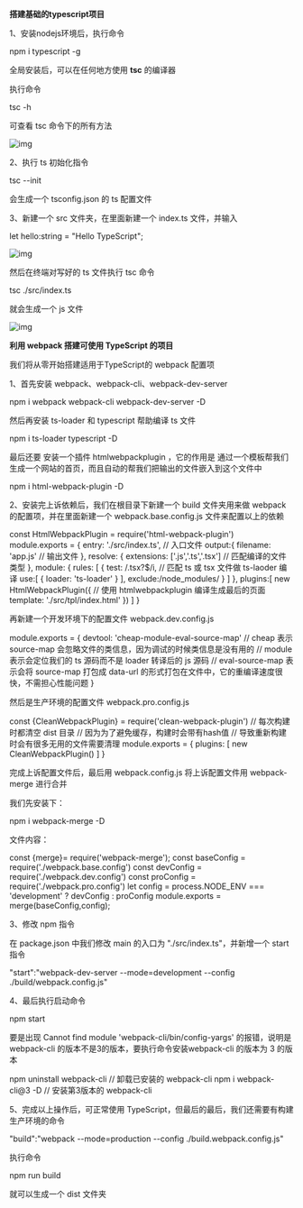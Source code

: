 **搭建基础的typescript项目**

1、安装nodejs环境后，执行命令

npm i typescript -g

全局安装后，可以在任何地方使用 **tsc** 的编译器

执行命令

tsc -h

可查看 tsc 命令下的所有方法

![img](C:\Users\LHX\AppData\Local\YNote\data\qqC429B3F16869E2A89FA41E430DA9AC53\b4e9e3163a9e4e1eafd9c5c3af6ccd80\clipboard.png)

2、执行 ts 初始化指令

tsc --init

会生成一个 tsconfig.json 的 ts 配置文件

3、新建一个 src 文件夹，在里面新建一个 index.ts 文件，并输入

let hello:string = "Hello TypeScript";

![img](C:\Users\LHX\AppData\Local\YNote\data\qqC429B3F16869E2A89FA41E430DA9AC53\11d186cfe19846d7a909d5c7c60d0f91\clipboard.png)

然后在终端对写好的 ts 文件执行 tsc 命令

tsc ./src/index.ts

就会生成一个 js 文件

![img](C:\Users\LHX\AppData\Local\YNote\data\qqC429B3F16869E2A89FA41E430DA9AC53\7b6286bece7b435a8a06ac907814bb53\clipboard.png)

**利用 webpack 搭建可使用 TypeScript 的项目**

我们将从零开始搭建适用于TypeScript的 webpack 配置项

1、首先安装 webpack、webpack-cli、webpack-dev-server

npm i webpack webpack-cli webpack-dev-server -D

然后再安装 ts-loader 和 typescript 帮助编译 ts 文件

npm i ts-loader typescript -D

最后还要 安装一个插件 htmlwebpackplugin ，它的作用是 通过一个模板帮我们生成一个网站的首页，而且自动的帮我们把输出的文件嵌入到这个文件中

npm i html-webpack-plugin -D

2、安装完上诉依赖后，我们在根目录下新建一个 build 文件夹用来做 webpack 的配置项，并在里面新建一个 webpack.base.config.js 文件来配置以上的依赖

const HtmlWebpackPlugin = require('html-webpack-plugin') module.exports = {   entry: './src/index.ts', // 入口文件   output:{     filename: 'app.js' // 输出文件   },   resolve: {     extensions: ['.js','.ts','.tsx'] // 匹配编译的文件类型   },   module: {     rules: [       {         test: /\.tsx?$/i, // 匹配 ts 或 tsx 文件做 ts-laoder 编译         use:[           {             loader: 'ts-loader'           }         ],         exclude:/node_modules/       }     ]   },   plugins:[     new HtmlWebpackPlugin({ // 使用 htmlwebpackplugin 编译生成最后的页面       template: './src/tpl/index.html'     })   ] }

再新建一个开发环境下的配置文件 webpack.dev.config.js 

module.exports = {    devtool: 'cheap-module-eval-source-map'    // cheap 表示 source-map 会忽略文件的类信息，因为调试的时候类信息是没有用的    // module 表示会定位我们的 ts 源码而不是 loader 转译后的 js 源码    // eval-source-map 表示会将 source-map 打包成 data-url 的形式打包在文件中，它的重编译速度很快，不需担心性能问题     }

然后是生产环境的配置文件 webpack.pro.config.js 

const {CleanWebpackPlugin} = require('clean-webpack-plugin') // 每次构建时都清空 dist 目录 // 因为为了避免缓存，构建时会带有hash值 // 导致重新构建时会有很多无用的文件需要清理 module.exports = {   plugins: [     new CleanWebpackPlugin()   ] }

完成上诉配置文件后，最后用 webpack.config.js 将上诉配置文件用 webpack-merge 进行合并

我们先安装下：

npm i webpack-merge -D

文件内容：

const {merge}= require('webpack-merge'); const baseConfig = require('./webpack.base.config') const devConfig = require('./webpack.dev.config') const proConfig = require('./webpack.pro.config') let config = process.NODE_ENV === 'development' ? devConfig : proConfig module.exports = merge(baseConfig,config);

3、修改 npm 指令

在 package.json 中我们修改 main 的入口为 "./src/index.ts"，并新增一个 start 指令

"start":"webpack-dev-server --mode=development --config ./build/webpack.config.js"

4、最后执行启动命令

npm start

要是出现 Cannot find module 'webpack-cli/bin/config-yargs' 的报错，说明是 webpack-cli 的版本不是3的版本，要执行命令安装webpack-cli 的版本为 3 的版本

npm uninstall webpack-cli // 卸载已安装的 webpack-cli npm i webpack-cli@3 -D // 安装第3版本的 webpack-cli

5、完成以上操作后，可正常使用 TypeScript，但最后的最后，我们还需要有构建生产环境的命令

"build":"webpack --mode=production --config ./build.webpack.config.js"

执行命令

npm run build

就可以生成一个 dist 文件夹